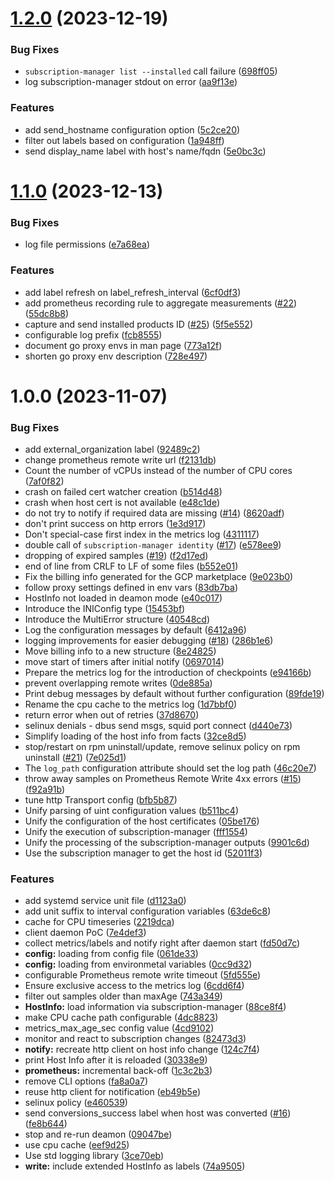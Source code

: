 # [1.2.0](https://github.com/RedHatInsights/host-metering/compare/v1.1.0...v1.2.0) (2023-12-19)


### Bug Fixes

* `subscription-manager list --installed` call failure ([698ff05](https://github.com/RedHatInsights/host-metering/commit/698ff05326c44b41e794d72a6e9e6f30039d701c))
* log subscription-manager stdout on error ([aa9f13e](https://github.com/RedHatInsights/host-metering/commit/aa9f13e9bb9e2faaf49ed66664392a8bc496e73a))


### Features

* add send_hostname configuration option ([5c2ce20](https://github.com/RedHatInsights/host-metering/commit/5c2ce207ea826249ca6b588eb80d04b114fece7f))
* filter out labels based on configuration ([1a948ff](https://github.com/RedHatInsights/host-metering/commit/1a948ff0db5f7e7478ba4041399ff06284e488a7))
* send display_name label with host's name/fqdn ([5e0bc3c](https://github.com/RedHatInsights/host-metering/commit/5e0bc3cd837b856c8dcf1e35415abc491a9720ed))

# [1.1.0](https://github.com/RedHatInsights/host-metering/compare/v1.0.0...v1.1.0) (2023-12-13)


### Bug Fixes

* log file permissions ([e7a68ea](https://github.com/RedHatInsights/host-metering/commit/e7a68ea74bb1a9256851bc4d0ccf0a68de16d320))


### Features

* add label refresh on label_refresh_interval ([6cf0df3](https://github.com/RedHatInsights/host-metering/commit/6cf0df3506aee8819aa9e1abd4c7bb4f38c3e23e))
* add prometheus recording rule to aggregate measurements ([#22](https://github.com/RedHatInsights/host-metering/issues/22)) ([55dc8b8](https://github.com/RedHatInsights/host-metering/commit/55dc8b8c6b45b7cd42b236790740ba241731668b))
* capture and send installed products ID ([#25](https://github.com/RedHatInsights/host-metering/issues/25)) ([5f5e552](https://github.com/RedHatInsights/host-metering/commit/5f5e552abb5de46981fa9324341850b41eb1e937))
* configurable log prefix ([fcb8555](https://github.com/RedHatInsights/host-metering/commit/fcb8555b8e2946b481d6067e88ae006452578f29))
* document go proxy envs in man page ([773a12f](https://github.com/RedHatInsights/host-metering/commit/773a12fd4f6dfd3b76e53c1c1ad7e3a89c9e3f3d))
* shorten go proxy env description ([728e497](https://github.com/RedHatInsights/host-metering/commit/728e49749e84038ee2a5c83103607b41209ce047))

# 1.0.0 (2023-11-07)


### Bug Fixes

* add external_organization label ([92489c2](https://github.com/RedHatInsights/host-metering/commit/92489c2ecc8cc9f9c11075a2322e2987d45e9ea9))
* change prometheus remote write url ([f2131db](https://github.com/RedHatInsights/host-metering/commit/f2131db25a4f1c4112c28148547dc7324383367f))
* Count the number of vCPUs instead of the number of CPU cores ([7af0f82](https://github.com/RedHatInsights/host-metering/commit/7af0f8274a58e8e62c7d9c02185bb7e145d31818))
* crash on failed cert watcher creation ([b514d48](https://github.com/RedHatInsights/host-metering/commit/b514d48c70ba828c6f37d9ddb87d70fec7bff27a))
* crash when host cert is not available ([e48c1de](https://github.com/RedHatInsights/host-metering/commit/e48c1dee2c08f3b72677311cb921181f544f8e20))
* do not try to notify if required data are missing ([#14](https://github.com/RedHatInsights/host-metering/issues/14)) ([8620adf](https://github.com/RedHatInsights/host-metering/commit/8620adfc8c864943ded9e7a940aed8ec3036df75))
* don't print success on http errors ([1e3d917](https://github.com/RedHatInsights/host-metering/commit/1e3d9170489abc8314e14ac70d96c3bcbfb26254))
* Don't special-case first index in the metrics log ([4311117](https://github.com/RedHatInsights/host-metering/commit/431111759b4d6a3f117a67ab40687d3a579903b9))
* double call of `subscription-manager identity` ([#17](https://github.com/RedHatInsights/host-metering/issues/17)) ([e578ee9](https://github.com/RedHatInsights/host-metering/commit/e578ee95e7ef49fc3ea2e421835accbc09b0d92e))
* dropping of expired samples ([#19](https://github.com/RedHatInsights/host-metering/issues/19)) ([f2d17ed](https://github.com/RedHatInsights/host-metering/commit/f2d17ededc3e250e94ed4cc9744e387a9a343458))
* end of line from CRLF to LF of some files ([b552e01](https://github.com/RedHatInsights/host-metering/commit/b552e017daafe9e48a444132725889e59bc127cc))
* Fix the billing info generated for the GCP marketplace ([9e023b0](https://github.com/RedHatInsights/host-metering/commit/9e023b0c6dc178d7d48a405133ffdeebbe46f023))
* follow proxy settings defined in env vars ([83db7ba](https://github.com/RedHatInsights/host-metering/commit/83db7baec6f92ea951aa53455b0d17a8125ee8db))
* HostInfo not loaded in deamon mode ([e40c017](https://github.com/RedHatInsights/host-metering/commit/e40c01701dd8dae1745cb02dba102e1985b1c08b))
* Introduce the INIConfig type ([15453bf](https://github.com/RedHatInsights/host-metering/commit/15453bf0b297a4af4368a0f0db9512ea39fd2e44))
* Introduce the MultiError structure ([40548cd](https://github.com/RedHatInsights/host-metering/commit/40548cdafae8a89500b68c37499ffd7bd5a9fec5))
* Log the configuration messages by default ([6412a96](https://github.com/RedHatInsights/host-metering/commit/6412a96d840545a2a9a6c039bb9bf50511cabf63))
* logging improvements for easier debugging ([#18](https://github.com/RedHatInsights/host-metering/issues/18)) ([286b1e6](https://github.com/RedHatInsights/host-metering/commit/286b1e6e9e8bc3213b41d713c4c56674551f24a5))
* Move billing info to a new structure ([8e24825](https://github.com/RedHatInsights/host-metering/commit/8e248253fad2cb3ca418163ef6ad18bba288d8e7))
* move start of timers after initial notify ([0697014](https://github.com/RedHatInsights/host-metering/commit/0697014cb5161b8262575129cbdb01fa69ee250b))
* Prepare the metrics log for the introduction of checkpoints ([e94166b](https://github.com/RedHatInsights/host-metering/commit/e94166b0665b8d17e1772200760847c9eaae00ff))
* prevent overlapping remote writes ([0de885a](https://github.com/RedHatInsights/host-metering/commit/0de885a2b8ebcc861d5bf225baf23d1ed294f447))
* Print debug messages by default without further configuration ([89fde19](https://github.com/RedHatInsights/host-metering/commit/89fde19a6de034e547d6de9516ba7fcff0dd478b))
* Rename the cpu cache to the metrics log ([1d7bbf0](https://github.com/RedHatInsights/host-metering/commit/1d7bbf0ef72f048d8066a22a41418329aaf15f1a))
* return error when out of retries ([37d8670](https://github.com/RedHatInsights/host-metering/commit/37d8670d11109acf4f97fc45fe4db77ebc972ac6))
* selinux denials - dbus send msgs, squid port connect ([d440e73](https://github.com/RedHatInsights/host-metering/commit/d440e73b130f198f31d6276341bc43fbf4bd6f94))
* Simplify loading of the host info from facts ([32ce8d5](https://github.com/RedHatInsights/host-metering/commit/32ce8d5f60c024f9e94275c673b74ef24fd659f3))
* stop/restart on rpm uninstall/update, remove selinux policy on rpm uninstall ([#21](https://github.com/RedHatInsights/host-metering/issues/21)) ([7e025d1](https://github.com/RedHatInsights/host-metering/commit/7e025d1a58713d0d630b824e4816c0972ce6f858))
* The `log_path` configuration attribute should set the log path ([46c20e7](https://github.com/RedHatInsights/host-metering/commit/46c20e7e6da729ad4409db0b48693c438ec68a40))
* throw away samples on Prometheus Remote Write 4xx errors ([#15](https://github.com/RedHatInsights/host-metering/issues/15)) ([f92a91b](https://github.com/RedHatInsights/host-metering/commit/f92a91b8a9174ca3b7c72bafac4cb5ae7da98ac4))
* tune http Transport config ([bfb5b87](https://github.com/RedHatInsights/host-metering/commit/bfb5b8756027c798a962ae656cc043250ae87f6a))
* Unify parsing of uint configuration values ([b511bc4](https://github.com/RedHatInsights/host-metering/commit/b511bc4ed40c573e6fb13d90de2f93a38f79af09))
* Unify the configuration of the host certificates ([05be176](https://github.com/RedHatInsights/host-metering/commit/05be17692551acea817cffff660e0ada2872e4ef))
* Unify the execution of subscription-manager ([fff1554](https://github.com/RedHatInsights/host-metering/commit/fff15548f812120350e54000294afef8b16f79dc))
* Unify the processing of the subscription-manager outputs ([9901c6d](https://github.com/RedHatInsights/host-metering/commit/9901c6d6e44d46f2b1f2a145342f7fef8d0424a3))
* Use the subscription manager to get the host id ([52011f3](https://github.com/RedHatInsights/host-metering/commit/52011f3f0a4d7e64f7b38f8ea8a9ef38e5f3068f))


### Features

* add systemd service unit file ([d1123a0](https://github.com/RedHatInsights/host-metering/commit/d1123a024e565d6568fc5d26138b7714187467dc))
* add unit suffix to interval configuration variables ([63de6c8](https://github.com/RedHatInsights/host-metering/commit/63de6c80fe365e1de02d80b4c5a1f9d2c870893e))
* cache for CPU timeseries ([2219dca](https://github.com/RedHatInsights/host-metering/commit/2219dcadbec08f10fb9094facdf344e1ae624b5c))
* client daemon PoC ([7e4def3](https://github.com/RedHatInsights/host-metering/commit/7e4def37ae5257eee9c079da971fb7ad38431375))
* collect metrics/labels and notify right after daemon start ([fd50d7c](https://github.com/RedHatInsights/host-metering/commit/fd50d7cf92f4ed828b286388d989c80f1794ca54))
* **config:** loading from config file ([061de33](https://github.com/RedHatInsights/host-metering/commit/061de3304b42c5fcbe19c2eab3de57b59e646913))
* **config:** loading from environmetal variables ([0cc9d32](https://github.com/RedHatInsights/host-metering/commit/0cc9d3292cc32234eab9115120b29f4e395f4391))
* configurable Prometheus remote write timeout ([5fd555e](https://github.com/RedHatInsights/host-metering/commit/5fd555e219cd0b0f72b98aa8458f4040c088aeb9))
* Ensure exclusive access to the metrics log ([6cdd6f4](https://github.com/RedHatInsights/host-metering/commit/6cdd6f4b0ac49112439154f95ad9f63f9a8e2935))
* filter out samples older than maxAge ([743a349](https://github.com/RedHatInsights/host-metering/commit/743a3497f7d60c58e43caa51a58407ca00a5a5c5))
* **HostInfo:** load information via subscription-manager ([88ce8f4](https://github.com/RedHatInsights/host-metering/commit/88ce8f4b34d1d366e10db3369513b744f0e3ddf6))
* make CPU cache path configurable ([4dc8823](https://github.com/RedHatInsights/host-metering/commit/4dc8823d83f0013deb8fbf2b9b57f386f96789ca))
* metrics_max_age_sec config value ([4cd9102](https://github.com/RedHatInsights/host-metering/commit/4cd910247af33279b3ad65fdee16dfdf2206d206))
* monitor and react to subscription changes ([82473d3](https://github.com/RedHatInsights/host-metering/commit/82473d372a99ac1f904d409e65ec3072c1a2eba4))
* **notify:** recreate http client on host info change ([124c7f4](https://github.com/RedHatInsights/host-metering/commit/124c7f49e9d3abaa3ccc3f7b15420ce69c4339d0))
* print Host Info after it is reloaded ([30338e9](https://github.com/RedHatInsights/host-metering/commit/30338e9d596d241e40246a443d829b3527bdf52b))
* **prometheus:** incremental back-off ([1c3c2b3](https://github.com/RedHatInsights/host-metering/commit/1c3c2b30d72c7cc7083584f867e2fac0ca90dfd9))
* remove CLI options ([fa8a0a7](https://github.com/RedHatInsights/host-metering/commit/fa8a0a78f1b89479015ea46059a9270595e3d212))
* reuse http client for notification ([eb49b5e](https://github.com/RedHatInsights/host-metering/commit/eb49b5e43e5db1683c30693640dbf51e3dcf6637))
* selinux policy ([e460539](https://github.com/RedHatInsights/host-metering/commit/e4605391cc480326bf4d1ce042e0d7680b4c5514))
* send conversions_success label when host was converted ([#16](https://github.com/RedHatInsights/host-metering/issues/16)) ([fe8b644](https://github.com/RedHatInsights/host-metering/commit/fe8b644950766cf0c090335dceed43e05cf284c1))
* stop and re-run deamon ([09047be](https://github.com/RedHatInsights/host-metering/commit/09047bebbab06ecc9758bf9138db5635679ab845))
* use cpu cache ([eef9d25](https://github.com/RedHatInsights/host-metering/commit/eef9d25c2d0b8a013da1cc65e19cb88a4645097a))
* Use std logging library ([3ce70eb](https://github.com/RedHatInsights/host-metering/commit/3ce70eb6cfb44229b629a1d8bbd6326536e180c9))
* **write:** include extended HostInfo as labels ([74a9505](https://github.com/RedHatInsights/host-metering/commit/74a950535106d87e0a7fbce1197bdcd080e79fbf))
